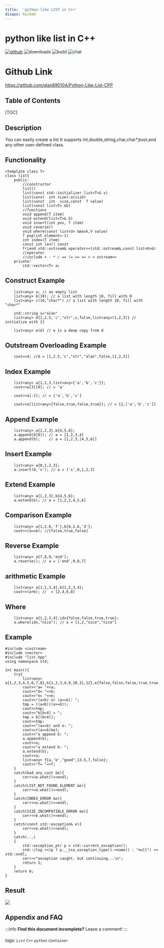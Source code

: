 ```yaml
---
title:  'python-like LIST in C++'
disqus: hackmd
---
```


python like list in C++
===
[ ![github](https://img.shields.io/badge/github-alan890104-brightgreen.svg)](https://github.com/alan890104/Python-Like-List-CPP)
![downloads](https://img.shields.io/static/v1?label=size&message=30KB&color=<SUCCESS>)
![build](https://img.shields.io/appveyor/ci/:user/:repo.svg)
![chat](https://img.shields.io/discord/:serverId.svg)

# Github Link
https://github.com/alan890104/Python-Like-List-CPP

## Table of Contents
[TOC]

## Description
You can easily create a list 
It supports int,double,string,char,char*,bool,and any other user-defined class.

## Functionality
```cpp=
<template class T>
class list{
    public:
        //constructor
        list()
        list(const std::initializer_list<T>& x)
        list(const  int size):a(size)
        list(const  int  size,const  T value)
        list(const list<T> &b)
        //functions
        void append(T item)
        void extend(list<T>& b)
        void insert(int pos, T item)
        void reverse()
        void where(const list<U> &mask,V value)
        T pop(int element=-1)
        int index(T item)
        const int len() const
        friend std::ostream& operator<<(std::ostream&,const list<U>&)
        //operator
        //include + - * / == != >= <= > < ostream<<
    private:
        std::vector<T> a;
```

## Construct Example
```cpp=
	list<any> a; // an empty list
	list<any> b(10); // a list with length 10, fill with 0
	list<any> c(10,"char*") // a list with length 10, fill with "char*"
	
	std::string s="alan"
	list<any> d{1,2.5,'c',"str",s,false,list<any>(1,2,3)} // initialize with {} 
	
	list<any> e(d) // e is a deep copy from d
```

## Outstream Overloading Example
```cpp=
	cout<<d; //d = [1,2.5,'c',"str","alan",false,[1,2,3]]
```

## Index Example
```cpp=
	list<any> a{1,2,3,list<any>{'a','b','c'}};
	cout<<a[3][0]; // = 'a'
	
	cout<<a[-1]; // = ['a','b','c']
	
	cout<<a[list<any>{false,true,false,true}]; // = [2,['a','b','c']]
```

## Append Example
```cpp=
	list<any> a{1,2,3},b{4,5,6};
	a.append(b[0]); // a = [1,2,3,4]
	a.append(b);    // a = [1,2,3,[4,5,6]]
```

## Insert Example
```cpp=
	list<any> a{0,1,2,3};
	a.insert(0,'x'); // a = ['x',0,1,2,3]
```

## Extend Example
```cpp=
	list<any> a{1,2,3},b{4,5,6};
	a.extend(b); // a = [1,2,3,4,5,6]
```

## Comparison Example
```cpp=
	list<any> a{1,2.6,'f'},b{4,2.6,'d'};
	cout<<(a==b); //[false,true,false]
```

## Reverse Example
```cpp=
	list<any> a{7,8,9,'end'};
	a.reverse(); // a = ['end',9,8,7]
```

## arithmetic Example
```cpp=
	list<any> a{1,2,3,4},b{1,2,3,4};
	cout<<(a+b); //  = [2,4,6,8]
```

## Where 
```cpp=
	list<any> a{1,2,3,4},idx{false,false,true,true};
	a.where(idx,"nice"); // a = [1,2,"nice","nice"]
```

## Example
```cpp=
#include <iostream>
#include <vector>
#include "list.hpp"
using namespace std;

int main(){
    try{
        list<any> a{1,2,3,4,5,6,7,8},b{1,2,3,4,9,10,11,12},e{false,false,false,true,true,true,true,true},tmp;
        cout<<"a= "<<a;
        cout<<"b= "<<b;
        cout<<"e= "<<e;
        cout<<"(a<b) or (a>=b): ";
        tmp = ((a<b)|(a>=b));
        cout<<tmp;
        cout<<"b[b>4] = ";
        tmp = b[(b>4)];
        cout<<tmp;
        cout<<"(a==b) and e: ";
        cout<<((a==b)&e);
        cout<<"a append b: ";
        a.append(b);
        cout<<a;
        cout<<"a extend b: ";
        a.extend(b);
        cout<<a;
        list<any> f{a,'b',"good",13.5,7,false};
        cout<<"f= "<<f;
    }
    catch(bad_any_cast &e){
        cerr<<e.what()<<endl;
    }
    catch(LIST_NOT_FOUND_ELEMENT &e){
        cerr<<e.what()<<endl;
    }
    catch(INDEX_ERROR &e){
        cerr<<e.what()<<endl;
    }
    catch(SIZE_INCOMPATIBLE_ERROR &e){
        cerr<<e.what()<<endl;
    }
    catch(const std::exception& e){
        cerr<<e.what()<<endl;
    }
    catch(...)
    {
        std::exception_ptr p = std::current_exception();
        std::clog <<(p ? p.__cxa_exception_type()->name() : "null") << std::endl;
        cerr<<"exception caught, but continuing...\n";
        return 1;
    }
    return 0;
}

```
## Result
![](https://i.imgur.com/pnZZ06W.png)


## Appendix and FAQ

:::info
**Find this document incomplete?** Leave a comment!
:::

###### tags: `List` `C++` `python` `Container`
